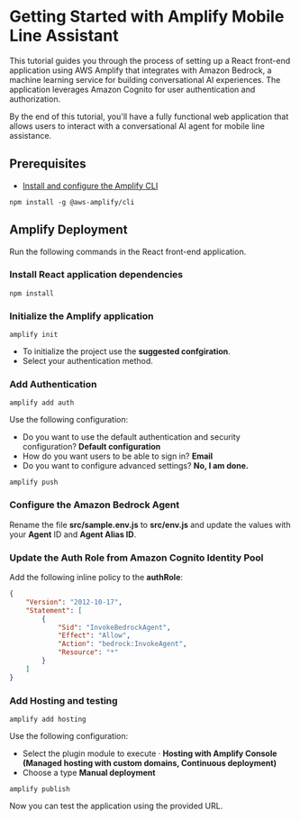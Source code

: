 # Getting Started with Amplify Mobile Line Assistant

This tutorial guides you through the process of setting up a React front-end application using AWS Amplify that integrates with Amazon Bedrock, a machine learning service for building conversational AI experiences. The application leverages Amazon Cognito for user authentication and authorization. 

By the end of this tutorial, you'll have a fully functional web application that allows users to interact with a conversational AI agent for mobile line assistance.

## Prerequisites

- [Install and configure the Amplify CLI](https://docs.amplify.aws/gen1/react/tools/cli/start/set-up-cli/)

```console
npm install -g @aws-amplify/cli 
```

## Amplify Deployment

Run the following commands in the React front-end application.

### Install React application dependencies

```console
npm install
```

### Initialize the Amplify application

```console
amplify init
```

- To initialize the project use the **suggested confgiration**.
- Select your authentication method.

### Add Authentication

```console
amplify add auth
```
Use the following configuration:
 - Do you want to use the default authentication and security configuration? **Default configuration**
 - How do you want users to be able to sign in? **Email**
 - Do you want to configure advanced settings? **No, I am done.**


```console
amplify push
```

### Configure the Amazon Bedrock Agent

Rename the file **src/sample.env.js** to **src/env.js** and update the values with your **Agent** ID and **Agent Alias ID**.

### Update the Auth Role from Amazon Cognito Identity Pool

Add the following inline policy to the **authRole**:

```json
{
	"Version": "2012-10-17",
	"Statement": [
		{
			"Sid": "InvokeBedrockAgent",
			"Effect": "Allow",
			"Action": "bedrock:InvokeAgent",
			"Resource": "*"
		}
	]
}
```

### Add Hosting and testing

```console
amplify add hosting
```

Use the following configuration:
- Select the plugin module to execute · **Hosting with Amplify Console (Managed hosting with custom domains, Continuous deployment)**
- Choose a type **Manual deployment**

```console
amplify publish
```
Now you can test the application using the provided URL.